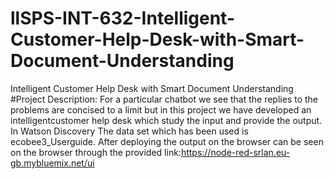 # llSPS-INT-632-Intelligent-Customer-Help-Desk-with-Smart-Document-Understanding
Intelligent Customer Help Desk with Smart Document Understanding
#Project Description: For a particular chatbot we see that the replies to the problems are concised to a limit but in this project we have 
developed an intelligentcustomer help desk which study the input and provide the output.
In Watson Discovery The data set which has been used is ecobee3_Userguide.
After deploying the output on the browser can be seen on the browser through the provided link:https://node-red-srlan.eu-gb.mybluemix.net/ui

